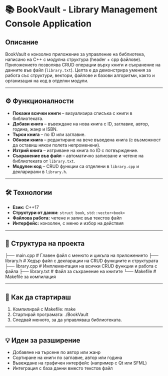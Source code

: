 # 📚 BookVault - Library Management Console Application

## Описание
BookVault е конзолно приложение за управление на библиотека, написано на C++ с модулна структура (header + cpp файлове). Приложението позволява CRUD операции върху книги и съхранение на данните във файл (`library.txt`). Целта е да демонстрира умения за работа със структури, вектори, файлове и базови алгоритми, както и организация на код в отделни модули.

---

## ⚙️ Функционалности
- **Покажи всички книги** – визуализира списъка с книги в библиотеката.
- **Добави книга** – въвеждане на нова книга с ID, заглавие, автор, година, жанр и ISBN.
- **Търси книга** – по ID или заглавие.
- **Обнови книга** – редактиране на вече въведена книга (с възможност да оставиш някои полета непроменени).
- **Изтрий книга** – изтриване на книга по ID с потвърждение.
- **Съхранение във файл** – автоматично записване и четене на библиотеката от `library.txt`.
- **Модулен код** – CRUD функции са отделени в `library.cpp` и декларирани в `library.h`.

---

## 🛠️ Технологии
- **Език:** C++17
- **Структури от данни:** `struct book`, `std::vector<book>`
- **Файлова работа:** четене и запис във текстов файл
- **Интерфейс:** конзолен, с меню и избор на действия

---

## 📁 Структура на проекта
├── main.cpp # Главен файл с менюто и цикъла на приложението
├── library.h # Хедър файл с декларации на CRUD функциите и структурата
├── library.cpp # Имплементация на всички CRUD функции и работа с файла
├── library.txt # Файл за съхранение на книгите
└── Makefile # Makefile за компилация

---

## 🚀 Как да стартираш
1. Компилирай с Makefile:
make
3. Стартирай програмата:
./BookVault
3. Следвай менюто, за да управляваш библиотеката.

---

## 💡 Идеи за разширение
- Добавяне на търсене по автор или жанр
- Сортиране на книги по заглавие, автор или година
- Въвеждане на графичен интерфейс (например с Qt или SFML)
- Интеграция с база данни вместо текстов файл
